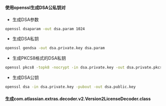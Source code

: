 ###

#### 使用openssl生成DSA公私钥对

- 生成DSA参数
```sh
openssl dsaparam -out dsa.param 1024
```

- 生成DSA私钥
```sh
openssl gendsa -out dsa.private.key dsa.param
```

- 生成PKCS8格式的DSA私钥
```sh
openssl pkcs8 -topk8 -nocrypt -in dsa.private.key -out dsa.private.pkcs8.key
```

- 生成DSA公钥
```sh
openssl dsa -in dsa.private.key -pubout -out dsa.public.key
```

#### 生成com.atlassian.extras.decoder.v2.Version2LicenseDecoder.class


